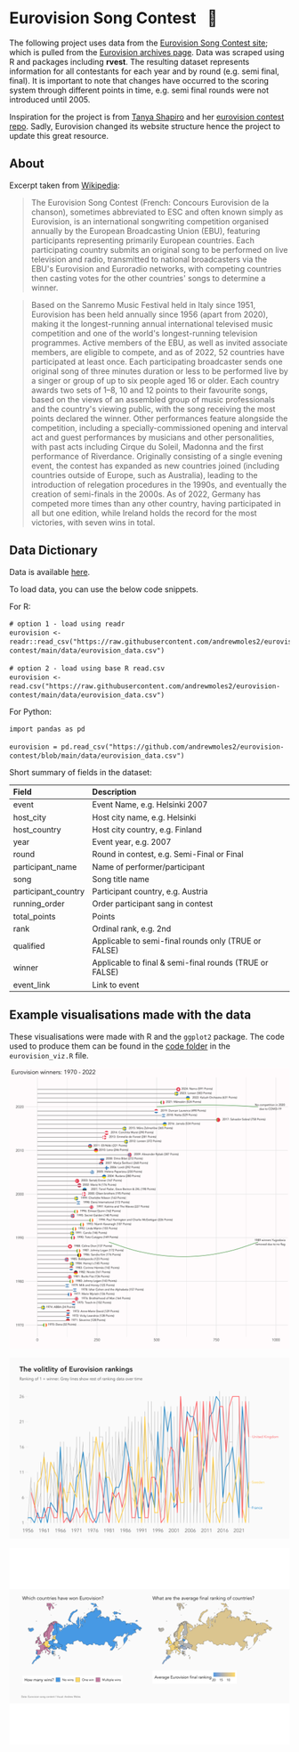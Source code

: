 # Eurovision Song Contest &nbsp; :microphone:

The following project uses data from the [Eurovision Song Contest site](https://eurovision.tv/); which is pulled from the [Eurovision archives page](https://eurovision.tv/history). Data was scraped using R and packages including **rvest**. The resulting dataset represents information for all contestants for each year and by round (e.g. semi final, final). It is important to note that changes have occurred to the scoring system through different points in time, e.g. semi final rounds were not introduced until 2005. 

Inspiration for the project is from [Tanya Shapiro](https://github.com/tashapiro) and her [eurovision contest repo](https://github.com/tashapiro/eurovision-contest). Sadly, Eurovision changed its website structure hence the project to update this great resource. 

## About

Excerpt taken from [Wikipedia](https://en.wikipedia.org/wiki/Eurovision_Song_Contest):

>The Eurovision Song Contest (French: Concours Eurovision de la chanson), sometimes abbreviated to ESC and often known simply as Eurovision, is an international songwriting competition organised annually by the European Broadcasting Union (EBU), featuring participants representing primarily European countries. Each participating country submits an original song to be performed on live television and radio, transmitted to national broadcasters via the EBU's Eurovision and Euroradio networks, with competing countries then casting votes for the other countries' songs to determine a winner.

>Based on the Sanremo Music Festival held in Italy since 1951, Eurovision has been held annually since 1956 (apart from 2020), making it the longest-running annual international televised music competition and one of the world's longest-running television programmes. Active members of the EBU, as well as invited associate members, are eligible to compete, and as of 2022, 52 countries have participated at least once. Each participating broadcaster sends one original song of three minutes duration or less to be performed live by a singer or group of up to six people aged 16 or older. Each country awards two sets of 1–8, 10 and 12 points to their favourite songs, based on the views of an assembled group of music professionals and the country's viewing public, with the song receiving the most points declared the winner. Other performances feature alongside the competition, including a specially-commissioned opening and interval act and guest performances by musicians and other personalities, with past acts including Cirque du Soleil, Madonna and the first performance of Riverdance. Originally consisting of a single evening event, the contest has expanded as new countries joined (including countries outside of Europe, such as Australia), leading to the introduction of relegation procedures in the 1990s, and eventually the creation of semi-finals in the 2000s. As of 2022, Germany has competed more times than any other country, having participated in all but one edition, while Ireland holds the record for the most victories, with seven wins in total.

## Data Dictionary 

Data is available [here](https://github.com/andrewmoles2/eurovision-contest/blob/main/data/eurovision_data.csv). 

To load data, you can use the below code snippets. 

For R:

```{r}
# option 1 - load using readr
eurovision <- readr::read_csv("https://raw.githubusercontent.com/andrewmoles2/eurovision-contest/main/data/eurovision_data.csv")

# option 2 - load using base R read.csv
eurovision <- read.csv("https://raw.githubusercontent.com/andrewmoles2/eurovision-contest/main/data/eurovision_data.csv")
``` 

For Python:

```{python}
import pandas as pd

eurovision = pd.read_csv("https://github.com/andrewmoles2/eurovision-contest/blob/main/data/eurovision_data.csv")
```

Short summary of fields in the dataset:

| Field               | Description                                          |
|:--------------------|:-----------------------------------------------------|
| event               | Event Name, e.g. Helsinki 2007                       |
| host_city           | Host city name, e.g. Helsinki                        |
| host_country        | Host city country, e.g. Finland                      |
| year                | Event year, e.g. 2007                                |
| round               | Round in contest, e.g. Semi-Final or Final           |
| participant_name    | Name of performer/participant                        |
| song                | Song title name                                      |
| participant_country | Participant country, e.g. Austria                    |
| running_order       | Order participant sang in contest                    |
| total_points        | Points                                               |
| rank                | Ordinal rank, e.g. 2nd                               |
| qualified           | Applicable to semi-final rounds only (TRUE or FALSE) |
| winner              | Applicable to final & semi-final rounds (TRUE or FALSE)      |
| event_link          | Link to event                                        |

## Example visualisations made with the data

These visualisations were made with R and the `ggplot2` package. The code used to produce them can be found in the [code folder](https://github.com/andrewmoles2/eurovision-contest/blob/main/code/eurovision_viz.R) in the `eurovision_viz.R` file. 

![](visuals/eurovision_winners.png)

![](visuals/eurovision_yearly_ranking.png)

![](visuals/eurovision_maps.png)


